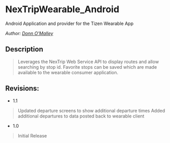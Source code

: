 NexTripWearable_Android
=======================
Android Application and provider for the Tizen Wearable App

*Author: [Donn O'Malley]*

Description
----------
> Leverages the NexTrip Web Service API to display routes and allow searching by stop id. Favorite stops can be saved which are made available to the wearable consumer application.

Revisions:
----------
- 1.1
> Updated departure screens to show additional departure times
> Added additional departures to data posted back to wearable client

- 1.0
> Initial Release

[Donn O'Malley]:http://donnomalley.omalleyland.com